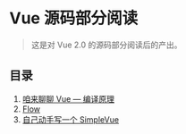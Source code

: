 # Vue 源码部分阅读

> 这是对 Vue 2.0 的源码部分阅读后的产出。

## 目录

1. [咱来聊聊 Vue — 编译原理](./compile.md)
2. [Flow](./flow.md)
3. [自己动手写一个 SimpleVue](./simpleVue.md)
